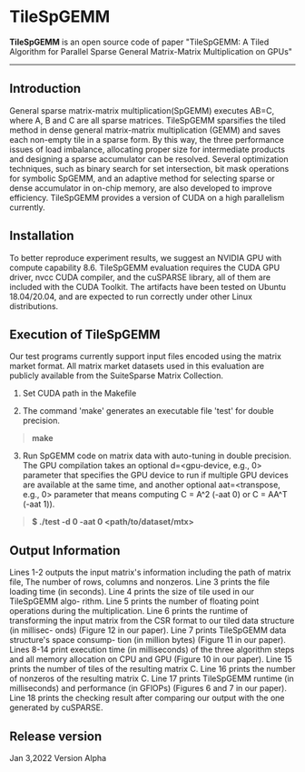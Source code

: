 # TileSpGEMM

 

**TileSpGEMM** is an open source code of paper "TileSpGEMM: A Tiled Algorithm for Parallel Sparse General Matrix-Matrix Multiplication on GPUs"

-------------------


## Introduction

General sparse matrix-matrix multiplication(SpGEMM) executes AB=C, where A, B and C are all sparse matrices. TileSpGEMM sparsifies the tiled method in dense general matrix-matrix multiplication (GEMM) and saves each non-empty tile in a sparse form. By this way, the three performance issues of load imbalance, allocating proper size for intermediate products and designing a sparse accumulator can be resolved. Several optimization techniques, such as binary search for set intersection, bit mask operations for symbolic SpGEMM, and an adaptive method for selecting sparse or dense accumulator in on-chip memory, are also developed to improve efficiency. TileSpGEMM provides a version of CUDA on a high parallelism currently. 


<!-- ## Structure
```
beidoublas/README     instructions on installation
beidoublas/src        C source code, to be compiled into libbeidoublas.so
beidoublas/test       testing code
beidoublas/Makefile   top-level Makefile that does installation and testing
``` -->

## Installation

<!-- To use this code, you need to modify the Makefile with correct g++ installation path and use make for automatic installation. -->
To better reproduce experiment results, we suggest an NVIDIA GPU with compute capability 8.6.
TileSpGEMM evaluation requires the CUDA GPU driver, nvcc CUDA compiler, and the cuSPARSE library, all of them are included with the CUDA Toolkit. The artifacts have been tested on Ubuntu 18.04/20.04, and are expected to run correctly under other Linux distributions.

## Execution of TileSpGEMM
Our test programs currently support input files encoded using the matrix market format. All matrix market datasets used in this evaluation are publicly available from the SuiteSparse Matrix Collection. 

1. Set CUDA path in the Makefile

2. The command 'make' generates an executable file 'test' for double precision.
> **make**

3. Run SpGEMM code on matrix data with auto-tuning in double precision. The GPU compilation takes an optional d=<gpu-device, e.g., 0> parameter that specifies the GPU device to run if multiple GPU devices are available at the same time, and another optional aat=<transpose, e.g., 0> parameter that means computing C = A^2 (-aat 0) or C = AA^T (-aat 1)). 
> **$ ./test -d 0 -aat 0 <path/to/dataset/mtx>**

## Output Information

Lines 1-2 outputs the input matrix's information including the path of matrix file, The number of rows, columns and nonzeros.
Line 3 prints the file loading time (in seconds).
Line 4 prints the size of tile used in our TileSpGEMM algo- rithm.
Line 5 prints the number of floating point operations during the multiplication.
Line 6 prints the runtime of transforming the input matrix from the CSR format to our tiled data structure (in millisec- onds) (Figure 12 in our paper).
Line 7 prints TileSpGEMM data structure's space consump- tion (in million bytes) (Figure 11 in our paper).
Lines 8-14 print execution time (in milliseconds) of the three algorithm steps and all memory allocation on CPU and GPU (Figure 10 in our paper).
Line 15 prints the number of tiles of the resulting matrix C. Line 16 prints the number of nonzeros of the resulting matrix C.
Line 17 prints TileSpGEMM runtime (in milliseconds) and performance (in GFlOPs) (Figures 6 and 7 in our paper). Line 18 prints the checking result after comparing our output with the one generated by cuSPARSE.

## Release version
Jan 3,2022 Version Alpha

 




